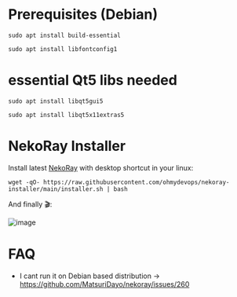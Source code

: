 # Prerequisites (Debian)

```
sudo apt install build-essential
```
```
sudo apt install libfontconfig1
```

# essential Qt5 libs needed
```
sudo apt install libqt5gui5
```
```
sudo apt install libqt5x11extras5
```

# NekoRay Installer

Install latest [NekoRay](https://github.com/MatsuriDayo/nekoray) with desktop shortcut in your linux:

```shell
wget -qO- https://raw.githubusercontent.com/ohmydevops/nekoray-installer/main/installer.sh | bash
```

And finally 🎬:

![image](https://user-images.githubusercontent.com/21690865/210084763-160d2370-52f3-4791-b444-2181ece3341a.png)


# FAQ
- I cant run it on Debian based distribution -> https://github.com/MatsuriDayo/nekoray/issues/260